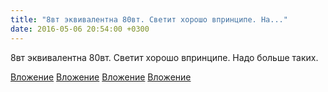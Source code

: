 ```yaml
---
title: "8вт эквивалентна 80вт. Светит хорошо впринципе. На..."
date: 2016-05-06 20:54:00 +0300
---
```


8вт эквивалентна 80вт. Светит хорошо впринципе. Надо больше таких.


[Вложение](/assets/vk_photos/3/imPfHYt-U70.jpg)
[Вложение](/assets/vk_photos/3/1FWaqhL6sds.jpg)
[Вложение](/assets/vk_photos/3/nPFUE3XgYgg.jpg)
[Вложение](https://vk.com/photo41076938_413801093)
